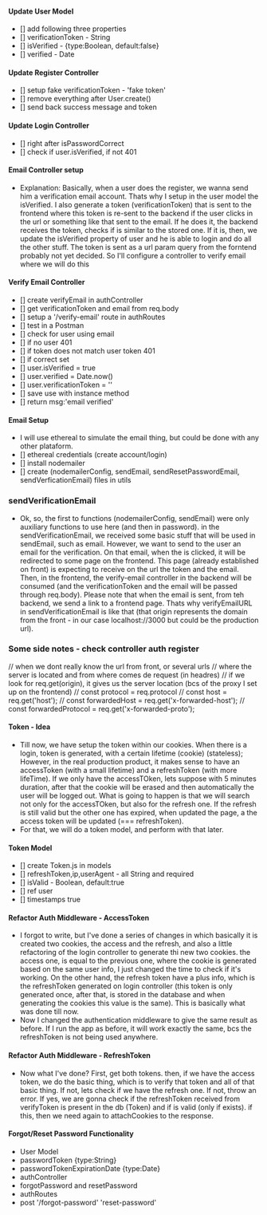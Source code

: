#### Update User Model

- [] add following three properties
- [] verificationToken - String
- [] isVerified - {type:Boolean, default:false}
- [] verified - Date

#### Update Register Controller

- [] setup fake verificationToken - 'fake token'
- [] remove everything after User.create()
- [] send back success message and token

#### Update Login Controller

- [] right after isPasswordCorrect
- [] check if user.isVerified, if not 401


#### Email Controller setup

- Explanation: Basically, when a user does the register, we wanna send him a verification
email account. Thats why I setup in the user model the isVerified. I also
generate a token (verificationToken) that is sent to the frontend where this token
is re-sent to the backend if the user clicks in the url or something like that 
sent to the email. If he does it, the backend receives the token, checks if is 
similar to the stored one. If it is, then, we update the isVerified property of
user and he is able to login and do all the other stuff. The token is sent as a 
url param query from the forntend probably not yet decided.
So I'll configure a controller to verify email where we will do this

#### Verify Email Controller

- [] create verifyEmail in authController
- [] get verificationToken and email from req.body
- [] setup a '/verify-email' route in authRoutes
- [] test in a Postman
- [] check for user using email
- [] if no user 401
- [] if token does not match user token 401
- [] if correct set
- [] user.isVerified = true
- [] user.verified = Date.now()
- [] user.verificationToken = ''
- [] save use with instance method
- [] return msg:'email verified'

#### Email Setup
- I will use ethereal to simulate the email thing, but could be done with any other
plataform.
- [] ethereal credentials (create account/login)
- [] install nodemailer
- [] create (nodemailerConfig, sendEmail,
  sendResetPasswordEmail, sendVerficationEmail) files in utils

### sendVerificationEmail
- Ok, so, the first to functions (nodemailerConfig, sendEmail) were only auxiliary functions
to use here (and then in password). in the sendVerificationEmail, we received some
basic stuff that will be used in sendEmail, such as email. However, we want to send
to the user an email for the verification. On that email, when the <a> is clicked,
it will be redirected to some page on the frontend. This page (already established on front)
is expecting to receive on the url the token and the email. Then, in the frontend,
the verify-email controller in the backend will be consumed (and the verificationToken and
the email will be passed through req.body).
Please note that when the email is sent, from teh backend, we send a link to a frontend
page. Thats why verifyEmailURL in sendVerificationEmail is like that (that origin represents the domain from the front - in our case localhost://3000 but could be the production url).

### Some side notes - check controller auth register
  // when we dont really know the url from front, or several urls
  // where the server is located and from where comes de request (in headres)
  // if we look for req.get(origin), it gives us the server location (bcs of the proxy I set up on the frontend)
  // const protocol = req.protocol
  //  const host = req.get('host');
  // const forwardedHost = req.get('x-forwarded-host');
  // const forwardedProtocol = req.get('x-forwarded-proto');

#### Token - Idea

- Till now, we have setup the token within our cookies. When there is a login, token is generated, with
a certain lifetime (cookie) (stateless);
 However, in the real production
product, it makes sense to have an accessToken (with a small lifetime) and a refreshToken
(with more lifeTime). If we only have the accessTOken, lets suppose with 5 minutes
duration, after that the cookie will be erased and then automatically the user
will be logged out. What is going to happen is that we will search not only for
the accessTOken, but also for the refresh one. If the refresh is still valid but the 
other one has expired, when updated the page, a the access token will be updated
(=== refreshToken).
- For that, we will do a token model, and perform with that later.

#### Token Model

- [] create Token.js in models
- [] refreshToken,ip,userAgent - all String and required
- [] isValid - Boolean, default:true
- [] ref user
- [] timestamps true

#### Refactor Auth Middleware - AccessToken
- I forgot to write, but I've done a series of changes in which basically it is
created two cookies, the access and the refresh, and also a little refactoring
of the login controller to generate thi new two cookies. the access one, is equal
to the previous one, where the cookie is generated based on the same user info, I
just changed the time to check if it's working. On the other hand, the refresh token
have a plus info, which is the refreshToken generated on login controller (this token is
only generated once, after that, is stored in the database and when generating the cookies
this value is the same). This is basically what was done till now.
- Now I changed the authentication middleware to give the same result as before.
If I run the app as before, it will work exactly the same, bcs the refreshToken
is not being used anywhere.

#### Refactor Auth Middleware - RefreshToken
- Now what I've done? First, get both tokens. then, if we have the access token,
we do the basic thing, which is to verify that token and all of that basic thing.
If not, lets check if we have the refresh one. If not, throw an error. If yes,
we are gonna check if the refreshToken received from verifyToken is present in
the db (Token) and if is valid (only if exists). if this, then we need again
to attachCookies to the response.

#### Forgot/Reset Password Functionality

- User Model
- passwordToken {type:String}
- passwordTokenExpirationDate {type:Date}
- authController
- forgotPassword and resetPassword
- authRoutes
- post '/forgot-password' 'reset-password'